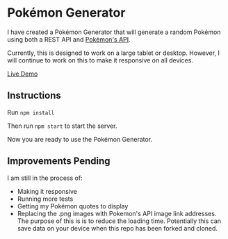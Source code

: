 # Pokémon Generator

I have created a Pokémon Generator that will generate a random Pokémon using both a REST API and [Pokémon's API](https://pokeapi.co/).

Currently, this is designed to work on a large tablet or desktop. However, I will continue to work on this to make it responsive on all devices.

[Live Demo](https://annatran96.github.io/pokemon-generator/)

## Instructions

Run `npm install` 

Then run `npm start` to start the server.

Now you are ready to use the Pokémon Generator.

## Improvements Pending

I am still in the process of:

- Making it responsive
- Running more tests
- Getting my Pokémon quotes to display
- Replacing the .png images with Pokemon's API image link addresses. The purpose of this is is to reduce the loading time. Potentially this can save data on your device when this repo has been forked and cloned.
